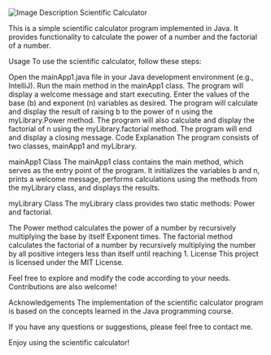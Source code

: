 ![Image Description](https://drive.google.com/file/d/1i8SGQDtPD2ii5zuu3LG3jvyVVHbsYQZM/view?usp=sharing)
Scientific Calculator

This is a simple scientific calculator program implemented in Java. It provides functionality to calculate the power of a number and the factorial of a number.

Usage
To use the scientific calculator, follow these steps:

Open the mainApp1.java file in your Java development environment (e.g., IntelliJ).
Run the main method in the mainApp1 class.
The program will display a welcome message and start executing.
Enter the values of the base (b) and exponent (n) variables as desired.
The program will calculate and display the result of raising b to the power of n using the myLibrary.Power method.
The program will also calculate and display the factorial of n using the myLibrary.factorial method.
The program will end and display a closing message.
Code Explanation
The program consists of two classes, mainApp1 and myLibrary.

mainApp1 Class
The mainApp1 class contains the main method, which serves as the entry point of the program. It initializes the variables b and n, prints a welcome message, performs calculations using the methods from the myLibrary class, and displays the results.

myLibrary Class
The myLibrary class provides two static methods: Power and factorial.

The Power method calculates the power of a number by recursively multiplying the base by itself Exponent times.
The factorial method calculates the factorial of a number by recursively multiplying the number by all positive integers less than itself until reaching 1.
License
This project is licensed under the MIT License.

Feel free to explore and modify the code according to your needs. Contributions are also welcome!

Acknowledgements
The implementation of the scientific calculator program is based on the concepts learned in the Java programming course.

If you have any questions or suggestions, please feel free to contact me.

Enjoy using the scientific calculator!